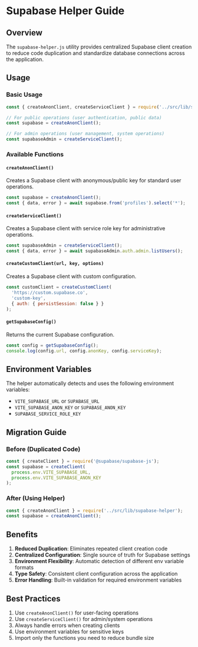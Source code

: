 # Supabase Helper Guide

## Overview

The `supabase-helper.js` utility provides centralized Supabase client creation to reduce code duplication and standardize database connections across the application.

## Usage

### Basic Usage

```javascript
const { createAnonClient, createServiceClient } = require('../src/lib/supabase-helper');

// For public operations (user authentication, public data)
const supabase = createAnonClient();

// For admin operations (user management, system operations)
const supabaseAdmin = createServiceClient();
```

### Available Functions

#### `createAnonClient()`
Creates a Supabase client with anonymous/public key for standard user operations.

```javascript
const supabase = createAnonClient();
const { data, error } = await supabase.from('profiles').select('*');
```

#### `createServiceClient()`
Creates a Supabase client with service role key for administrative operations.

```javascript
const supabaseAdmin = createServiceClient();
const { data, error } = await supabaseAdmin.auth.admin.listUsers();
```

#### `createCustomClient(url, key, options)`
Creates a Supabase client with custom configuration.

```javascript
const customClient = createCustomClient(
  'https://custom.supabase.co',
  'custom-key',
  { auth: { persistSession: false } }
);
```

#### `getSupabaseConfig()`
Returns the current Supabase configuration.

```javascript
const config = getSupabaseConfig();
console.log(config.url, config.anonKey, config.serviceKey);
```

## Environment Variables

The helper automatically detects and uses the following environment variables:

- `VITE_SUPABASE_URL` or `SUPABASE_URL`
- `VITE_SUPABASE_ANON_KEY` or `SUPABASE_ANON_KEY`
- `SUPABASE_SERVICE_ROLE_KEY`

## Migration Guide

### Before (Duplicated Code)
```javascript
const { createClient } = require('@supabase/supabase-js');
const supabase = createClient(
  process.env.VITE_SUPABASE_URL,
  process.env.VITE_SUPABASE_ANON_KEY
);
```

### After (Using Helper)
```javascript
const { createAnonClient } = require('../src/lib/supabase-helper');
const supabase = createAnonClient();
```

## Benefits

1. **Reduced Duplication**: Eliminates repeated client creation code
2. **Centralized Configuration**: Single source of truth for Supabase settings
3. **Environment Flexibility**: Automatic detection of different env variable formats
4. **Type Safety**: Consistent client configuration across the application
5. **Error Handling**: Built-in validation for required environment variables

## Best Practices

1. Use `createAnonClient()` for user-facing operations
2. Use `createServiceClient()` for admin/system operations
3. Always handle errors when creating clients
4. Use environment variables for sensitive keys
5. Import only the functions you need to reduce bundle size